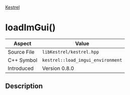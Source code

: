 [Kestrel](index)
# loadImGui()
| Aspect | Value |
| --- | --- |
| Source File | `libKestrel/kestrel.hpp` |
| C++ Symbol | `kestrel::load_imgui_environment` |
| Introduced | Version 0.8.0 |
## Description

